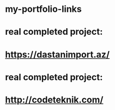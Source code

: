 # my-portfolio-links

# real completed project:
# https://dastanimport.az/

# real completed project:
# http://codeteknik.com/
